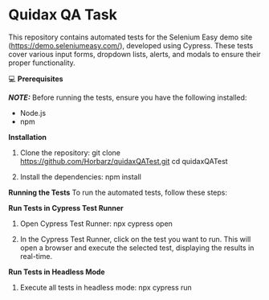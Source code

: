 # Quidax QA Task

This repository contains automated tests for the Selenium Easy demo site (https://demo.seleniumeasy.com/), developed using Cypress. These tests cover various input forms, dropdown lists, alerts, and modals to ensure their proper functionality.

:computer: **Prerequisites**

**_NOTE:_** Before running the tests, ensure you have the following installed:

- Node.js
- npm

**Installation**
1. Clone the repository:
git clone https://github.com/Horbarz/quidaxQATest.git
cd quidaxQATest

2. Install the dependencies:
npm install

**Running the Tests**
To run the automated tests, follow these steps:

**Run Tests in Cypress Test Runner**
1. Open Cypress Test Runner:
npx cypress open

2. In the Cypress Test Runner, click on the test you want to run. This will open a browser and execute the selected test, displaying the results in real-time.

**Run Tests in Headless Mode**
1. Execute all tests in headless mode:
npx cypress run



